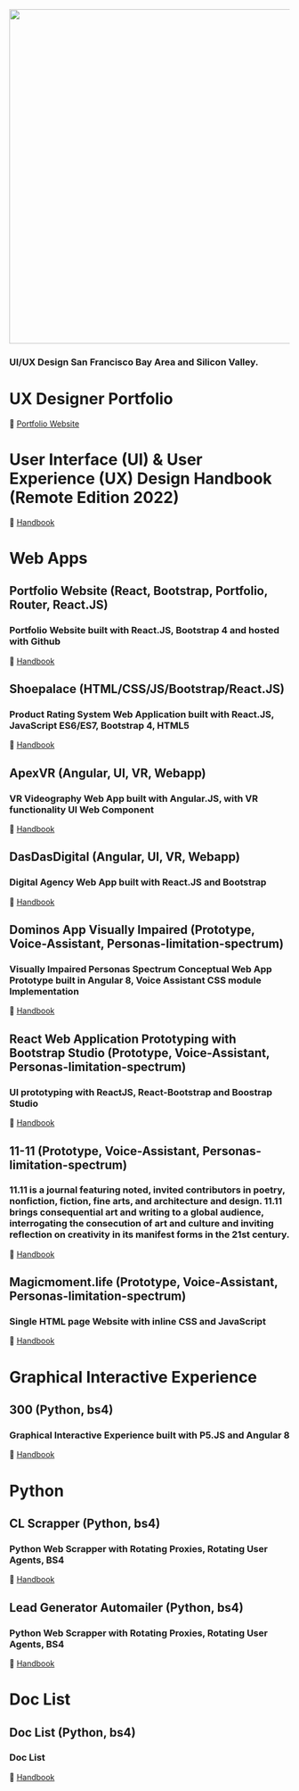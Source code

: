 <div align="center" width="50">
<img src="https://github.com/hillodesign/hillodesign/blob/master/img/sf.gif" width="600"/>
</div>

<h3>UI/UX Design San Francisco Bay Area and Silicon Valley.</h3>
  
# UX Designer Portfolio
:page_facing_up: [Portfolio Website](http://www.hillodesign.com)

# User Interface (UI) & User Experience (UX) Design Handbook (Remote Edition 2022)
:book: [Handbook](https://www.amazon.com/dp/B09PS93M6G/ref=cm_sw_em_r_mt_dp_T5N4BQ7R6RWMKZW6WTFJ)

# Web Apps

## Portfolio Website (React, Bootstrap, Portfolio, Router, React.JS)
### Portfolio Website built with React.JS, Bootstrap 4 and hosted with Github
:book: [Handbook](https://github.com/hillodesign/react-portfolio-site)

## Shoepalace (HTML/CSS/JS/Bootstrap/React.JS)
### Product Rating System Web Application built with React.JS, JavaScript ES6/ES7, Bootstrap 4, HTML5
:book: [Handbook](https://github.com/hillodesign/shoepalace)

## ApexVR (Angular, UI, VR, Webapp)
### VR Videography Web App built with Angular.JS, with VR functionality UI Web Component
:book: [Handbook](https://github.com/hillodesign/apex-vr)

## DasDasDigital (Angular, UI, VR, Webapp)
### Digital Agency Web App built with React.JS and Bootstrap
:book: [Handbook](https://github.com/hillodesign/dasdasdigital_web_app)

## Dominos App Visually Impaired (Prototype, Voice-Assistant, Personas-limitation-spectrum)
### Visually Impaired Personas Spectrum Conceptual Web App Prototype built in Angular 8, Voice Assistant CSS module Implementation
:book: [Handbook](https://github.com/hillodesign/dasdasdigital_web_app)

## React Web Application Prototyping with Bootstrap Studio (Prototype, Voice-Assistant, Personas-limitation-spectrum)
### UI prototyping with ReactJS, React-Bootstrap and Boostrap Studio
:book: [Handbook](https://github.com/hillodesign/react-web-application-prototyping-with-bootstrap-studio)

## 11-11 (Prototype, Voice-Assistant, Personas-limitation-spectrum)
### 11.11 is a journal featuring noted, invited contributors in poetry, nonfiction, fiction, fine arts, and architecture and design. 11.11 brings consequential art and writing to a global audience, interrogating the consecution of art and culture and inviting reflection on creativity in its manifest forms in the 21st century.
:book: [Handbook](https://github.com/hillodesign/11-11)

## Magicmoment.life (Prototype, Voice-Assistant, Personas-limitation-spectrum)
### Single HTML page Website with inline CSS and JavaScript
:book: [Handbook](https://github.com/hillodesign/magicmoment.life)

# Graphical Interactive Experience

## 300 (Python, bs4)
### Graphical Interactive Experience built with P5.JS and Angular 8
:book: [Handbook](https://github.com/hillodesign/300)

# Python

## CL Scrapper (Python, bs4)
### Python Web Scrapper with Rotating Proxies, Rotating User Agents, BS4
:book: [Handbook](https://github.com/hillodesign/cl_scrapper)

## Lead Generator Automailer (Python, bs4)
### Python Web Scrapper with Rotating Proxies, Rotating User Agents, BS4
:book: [Handbook](https://github.com/hillodesign/lead-generator-automailer)

# Doc List

## Doc List (Python, bs4)
### Doc List
:book: [Handbook](https://github.com/hillodesign/doc-list)

